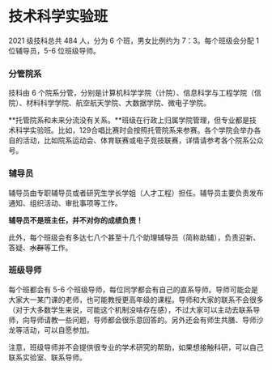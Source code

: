 # 技术科学实验班

2021 级技科总共 484 人，分为 6 个班，男女比例约为 7：3。每个班级会分配 1 位辅导员，5-6 位班级导师。

### 分管院系

技科由 6 个院系分管，分别是计算机科学学院（计院）、信息科学与工程学院（信院）、材料科学学院、航空航天学院、大数据学院、微电子学院。&#x20;

**托管院系和未来分流没有关系。**班级在行政上归属学院管理，但专业都是技术科学实验班。比如，129合唱比赛时会按照托管院系来参赛。各个学院会举办各自的活动，比如院系运动会、体育联赛或电子竞技联赛，详情请参考各个院系公众号。

### 辅导员

辅导员由专职辅导员或者研究生学长学姐（人才工程）担任。辅导员主要负责发布通知、组织活动、审批事项等工作。

**辅导员不是班主任，并不对你的成绩负责！**

此外，每个班级会有多达七八个甚至十几个助理辅导员（简称助辅），负责迎新、答疑、~~水群~~等工作。

### 班级导师

每个班都会有 5-6 个班级导师，每位同学都会有自己的直系导师。导师可能会是大家大一某门课的老师，也可能教授更高年级的课程。导师和大家的联系不会很多（对于大多数学生来说，可能这个机制没啥存在感），不过大家可以主动去联系导师，向导师请教一些问题，导师都会很乐意回答的。另外还会有师生共膳、导师沙龙等活动，可以自愿参加。

注意，班级导师并不会提供很专业的学术研究的帮助，如果想接触科研，可以自己联系实验室、联系导师。
